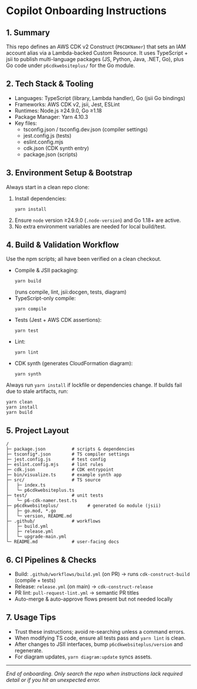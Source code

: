 # Copilot Onboarding Instructions

## 1. Summary
This repo defines an AWS CDK v2 Construct (`P6CDKNamer`) that sets an IAM account alias via a Lambda-backed Custom Resource. It uses TypeScript + jsii to publish multi-language packages (JS, Python, Java, .NET, Go), plus Go code under `p6cdkwebsiteplus/` for the Go module.

## 2. Tech Stack & Tooling
- Languages: TypeScript (library, Lambda handler), Go (jsii Go bindings)
- Frameworks: AWS CDK v2, jsii, Jest, ESLint
- Runtimes: Node.js ≥24.9.0, Go ≥1.18
- Package Manager: Yarn 4.10.3
- Key files:
  - tsconfig.json / tsconfig.dev.json (compiler settings)
  - jest.config.js (tests)
  - eslint.config.mjs
  - cdk.json (CDK synth entry)
  - package.json (scripts)

## 3. Environment Setup & Bootstrap
Always start in a clean repo clone:
1. Install dependencies:
   ```
   yarn install
   ```
2. Ensure `node` version ≥24.9.0 (`.node-version`) and Go 1.18+ are active.
3. No extra environment variables are needed for local build/test.

## 4. Build & Validation Workflow
Use the npm scripts; all have been verified on a clean checkout.
- Compile & JSII packaging:
  ```
  yarn build
  ```
  (runs compile, lint, jsii:docgen, tests, diagram)
- TypeScript-only compile:
  ```
  yarn compile
  ```
- Tests (Jest + AWS CDK assertions):
  ```
  yarn test
  ```
- Lint:
  ```
  yarn lint
  ```
- CDK synth (generates CloudFormation diagram):
  ```
  yarn synth
  ```
  
Always run `yarn install` if lockfile or dependencies change. If builds fail due to stale artifacts, run:
```
yarn clean
yarn install
yarn build
```

## 5. Project Layout
```
/
├─ package.json          # scripts & dependencies
├─ tsconfig*.json        # TS compiler settings
├─ jest.config.js        # test config
├─ eslint.config.mjs     # lint rules
├─ cdk.json              # CDK entrypoint
├─ bin/visualize.ts      # example synth app
├─ src/                  # TS source
│   ├─ index.ts
│   └─ p6cdkwebsiteplus.ts
├─ test/                 # unit tests
│   └─ p6-cdk-namer.test.ts
├─ p6cdkwebsiteplus/           # generated Go module (jsii)
│   ├─ go.mod, *.go
│   └─ version, README.md
├─ .github/              # workflows
│   ├─ build.yml
│   ├─ release.yml
│   └─ upgrade-main.yml
└─ README.md             # user‐facing docs
```

## 6. CI Pipelines & Checks
- Build: `.github/workflows/build.yml` (on PR) → runs `cdk-construct-build` (compile + tests)
- Release: `release.yml` (on main) → `cdk-construct-release`
- PR lint: `pull-request-lint.yml` → semantic PR titles
- Auto-merge & auto-approve flows present but not needed locally

## 7. Usage Tips
- Trust these instructions; avoid re-searching unless a command errors.
- When modifying TS code, ensure all tests pass and `yarn lint` is clean.
- After changes to JSII interfaces, bump `p6cdkwebsiteplus/version` and regenerate.
- For diagram updates, `yarn diagram:update` syncs assets.

---
_End of onboarding. Only search the repo when instructions lack required detail or if you hit an unexpected error._
